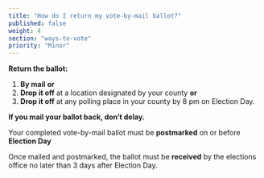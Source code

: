 ```yaml
---
title: "How do I return my vote-by-mail ballot?"
published: false
weight: 4
section: "ways-to-vote"
priority: "Minor"
---
```

**Return the ballot:**
1. **By mail** **or**
2. **Drop it off** at a location designated by your county **or**
3. **Drop it off** at any polling place in your county by 8 pm on Election Day.

**If you mail your ballot back, don’t delay.**  

Your completed vote-by-mail ballot must be **postmarked** on or before **Election Day**

Once mailed and postmarked, the ballot must be **received** by the elections office no later than 3 days after Election Day.
